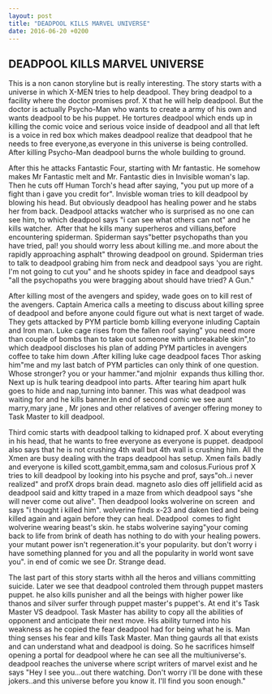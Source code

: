 ```yaml
---
layout: post
title: "DEADPOOL KILLS MARVEL UNIVERSE"
date: 2016-06-20 +0200
---
```

## DEADPOOL KILLS MARVEL UNIVERSE
This is a non canon storyline but is really interesting. The story starts with a universe in which X-MEN tries to help deadpool. They bring deadpol to a facility where the doctor promises prof. X that he will help deadpool. But the doctor is actually Psycho-Man who wants to create a army of his own and wants deadpool to be his puppet. He tortures deadpool which ends up in killing the comic voice and serious voice inside of deadpool and all that left is a voice in red box which makes deadpool realize that deadpool that he needs to free everyone,as everyone in this universe is being controlled. After killing Psycho-Man deadpool burns the whole building to ground.

After this he attacks Fantastic Four, starting with Mr fantastic. He somehow makes Mr Fantastic melt and Mr. Fantastic dies in Invisible woman's lap. Then he cuts off Human Torch's head after saying, "you put up more of a fight than i gave you credit for". Invisble woman tries to kill deadpool by blowing his head. But obviously deadpool has healing power and he stabs her from back. Deadpool attacks watcher who is surprised as no one can see him, to which deadpool says "i can see what others can not" and he kills watcher.  After that he kills many superheros and villians,before encountering spiderman. Spiderman says"better psychopaths than you have tried, pal! you should worry less about killing me..and more about the rapidly approaching asphalt" throwing deadpool on ground. Spiderman tries to talk to deadpool grabing him from neck and deadpool says 'you are right. I'm not going to cut you" and he shoots spidey in face and deadpool says "all the psychopaths you were bragging about should have tried? A Gun."

After killing most of the avengers and spidey, wade goes on to kill rest of the avengers. Captain America calls a meeting to discuss about killing spree of deadpool and before anyone could figure out what is next target of wade. They gets attacked by PYM particle bomb killing everyone inluding Captain and Iron man. Luke cage rises from the fallen roof saying" you need more than couple of bombs than to take out someone with unbreakable skin",to which deadpool discloses his plan of adding PYM particles in avengers coffee to take him down .After killing luke cage deadpool faces Thor asking him"me and my last batch of PYM particles can only think of one question. Whose stronger? you or your hammer."and mjolnir  expands thus killing thor. Next up is hulk tearing deadpool into parts. After tearing him apart hulk goes to hide and nap,turning into banner. This was what deadpool was waiting for and he kills banner.In end of second comic we see aunt marry,mary jane , Mr jones and other relatives of avenger offering money to Task Master to kill deadpool.

Third comic starts with deadpool talking to kidnaped prof. X about everyting in his head, that he wants to free everyone as everyone is puppet. deadpool also says that he is not crushing 4th wall but 4th wall is crushing him. All the Xmen are busy dealing with the traps deadpool has setup. Xmen fails badly and everyone is killed scott,gambit,emma,sam and colosus.Furious prof X tries to kill deadpool by looking into his psyche and prof, says"oh..i never realized" and profX drops brain dead. magneto aslo dies off jellifield acid as deadpool said and kitty traped in a maze from which deadpool says "she will never come out alive". Then deadpool looks wolverine on screen  and says "i thought i killed him". wolverine finds x-23 and daken tied and being killed again and again before they can heal. Deadpool  comes to fight wolverine wearing beast's skin. he stabs wolverine saying"your coming back to life from brink of death has nothing to do with your healing powers. your mutant power isn't regeneration.it's your popularity. but don't worry i have something planned for you and all the popularity in world wont save you". in end of comic we see Dr. Strange dead.

The last part of this story starts withh all the heros and villians committing suicide. Later we see that deadpool controled them through puppet masters puppet. he also kills punisher and all the beings with higher power like thanos and silver surfer through puppet master's puppet's. At end it's Task Master VS deadpool. Task Master has ability to copy all the abilities of opponent and anticipate their next move. His ability turned into his weakness as he copied the fear deadpool had for being what he is. Man thing senses his fear and kills Task Master. Man thing gaurds all that exists and can understand what and deadpool is doing. So he sacrifices himself opening a portal for deadpool where he can see all the multiuniverse's. deadpool reaches the universe where script writers of marvel exist and he says "Hey I see you...out there watching. Don't worry i'll be done with these jokers..and this universe before you know it. I'll find you soon enough."
